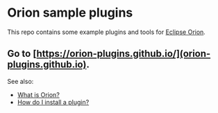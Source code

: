 Orion sample plugins
====================
This repo contains some example plugins and tools for [Eclipse Orion](http://wiki.eclipse.org/Orion).

## Go to [https://orion-plugins.github.io/](orion-plugins.github.io).

See also:

* [What is Orion?](http://wiki.eclipse.org/Orion/FAQ#What_is_the_Orion_project.3F)
* [How do I install a plugin?](http://wiki.eclipse.org/Orion/How_Tos/Installing_A_Plugin)
